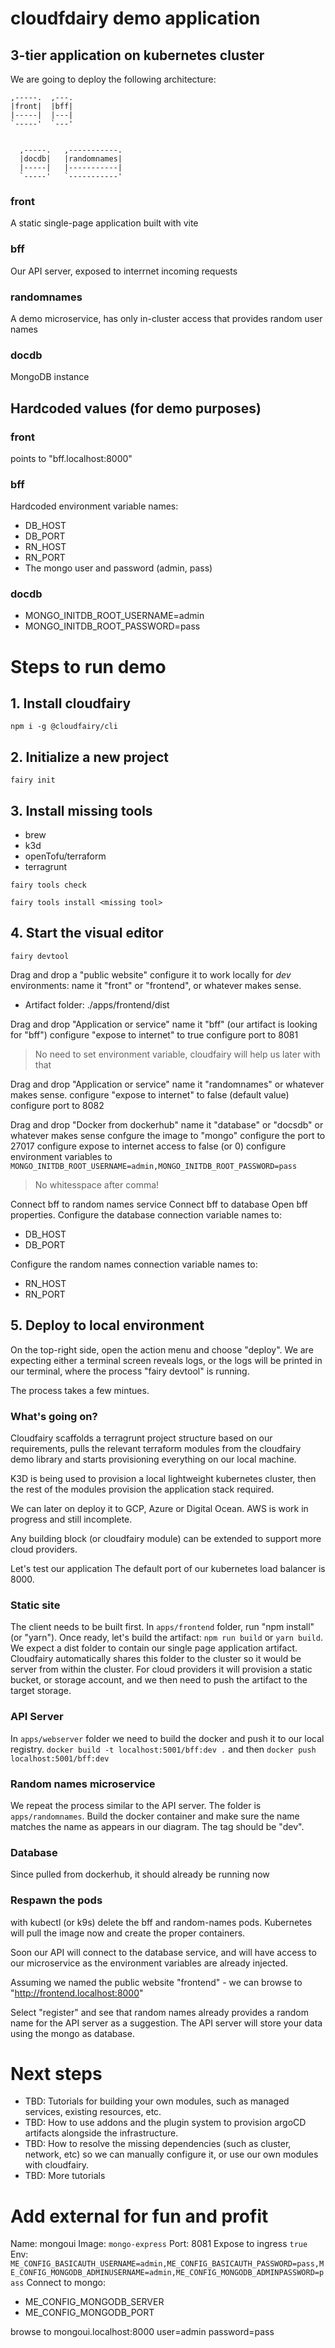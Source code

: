 # cloudfdairy demo application
## 3-tier application on kubernetes cluster

We are going to deploy the following architecture:
```
,-----.  ,---.
|front|  |bff|
|-----|  |---|
`-----'  `---'


  ,-----.   ,-----------.
  |docdb|   |randomnames|
  |-----|   |-----------|
  `-----'   `-----------'
```

### front
A static single-page application built with vite
### bff
Our API server, exposed to interrnet incoming requests
### randomnames
A demo microservice, has only in-cluster access that provides random user names
### docdb
MongoDB instance

## Hardcoded values (for demo purposes)
### front
points to "bff.localhost:8000"
### bff
Hardcoded environment variable names:
- DB_HOST
- DB_PORT
- RN_HOST
- RN_PORT
- The mongo user and password (admin, pass)
### docdb
- MONGO_INITDB_ROOT_USERNAME=admin
- MONGO_INITDB_ROOT_PASSWORD=pass

# Steps to run demo

## 1. Install cloudfairy
`npm i -g @cloudfairy/cli`

## 2. Initialize a new project
`fairy init`

## 3. Install missing tools
- brew
- k3d
- openTofu/terraform
- terragrunt

`fairy tools check`

`fairy tools install <missing tool>`

## 4. Start the visual editor
`fairy devtool`

Drag and drop a "public website"
configure it to work locally for *dev* environments:
name it "front" or "frontend", or whatever makes sense.
- Artifact folder: ./apps/frontend/dist

Drag and drop "Application or service"
name it "bff" (our artifact is looking for "bff")
configure "expose to internet" to true
configure port to 8081
> No need to set environment variable, cloudfairy will help us later with that

Drag and drop "Application or service"
name it "randomnames" or whatever makes sense.
configure "expose to internet" to false (default value)
configure port to 8082

Drag and drop "Docker from dockerhub"
name it "database" or "docsdb" or whatever makes sense
confgure the image to "mongo"
configure the port to 27017
configure expose to internet access to false (or 0)
configure environment variables to `MONGO_INITDB_ROOT_USERNAME=admin,MONGO_INITDB_ROOT_PASSWORD=pass`
> No whitesspace after comma!

Connect bff to random names service
Connect bff to database
Open bff properties.
Configure the database connection variable names to:
- DB_HOST
- DB_PORT

Configure the random names connection variable names to:
- RN_HOST
- RN_PORT

## 5. Deploy to local environment
On the top-right side, open the action menu and choose "deploy".
We are expecting either a terminal screen reveals logs, or the logs will be printed in our terminal, where the process "fairy devtool" is running.

The process takes a few mintues.

### What's going on?
Cloudfairy scaffolds a terragrunt project structure based on our requirements, pulls the relevant terraform modules from the cloudfairy demo library and starts provisioning everything on our local machine.

K3D is being used to provision a local lightweight kubernetes cluster, then the rest of the modules provision the application stack required.

We can later on deploy it to GCP, Azure or Digital Ocean.
AWS is work in progress and still incomplete.

Any building block (or cloudfairy module) can be extended to support more cloud providers.

Let's test our application
The default port of our kubernetes load balancer is 8000.

### Static site
The client needs to be built first.
In `apps/frontend` folder, run "npm install" (or "yarn"). Once ready, let's build the artifact: `npm run build` or `yarn build`. We expect a dist folder to contain our single page application artifact.
Cloudfairy automatically shares this folder to the cluster so it would be server from within the cluster.
For cloud providers it will provision a static bucket, or storage account, and we then need to push the artifact to the target storage.

### API Server
In `apps/webserver` folder we need to build the docker and push it to our local registry.
`docker build -t localhost:5001/bff:dev .`
and then
`docker push localhost:5001/bff:dev`

### Random names microservice
We repeat the process similar to the API server.
The folder is `apps/randomnames`.
Build the docker container and make sure the name matches the name as appears in our diagram. The tag should be "dev".

### Database
Since pulled from dockerhub, it should already be running now

### Respawn the pods
with kubectl (or k9s) delete the bff and random-names pods. Kubernetes will pull the image now and create the proper containers.

Soon our API will connect to the database service, and will have access to our microservice as the environment variables are already injected.

Assuming we named the public website "frontend" - we can browse to "http://frontend.localhost:8000"

Select "register" and see that random names already provides a random name for the API server as a suggestion.
The API server will store your data using the mongo as database.

# Next steps
- TBD: Tutorials for building your own modules, such as managed services, existing resources, etc.
- TBD: How to use addons and the plugin system to provision argoCD artifacts alongside the infrastructure.
- TBD: How to resolve the missing dependencies (such as cluster, network, etc) so we can manually configure it, or use our own modules with cloudfairy.
- TBD: More tutorials

# Add external for fun and profit
Name: mongoui
Image: `mongo-express`
Port: 8081
Expose to ingress `true`
Env: `ME_CONFIG_BASICAUTH_USERNAME=admin,ME_CONFIG_BASICAUTH_PASSWORD=pass,ME_CONFIG_MONGODB_ADMINUSERNAME=admin,ME_CONFIG_MONGODB_ADMINPASSWORD=pass`
Connect to mongo:
- ME_CONFIG_MONGODB_SERVER
- ME_CONFIG_MONGODB_PORT

browse to mongoui.localhost:8000
user=admin
password=pass